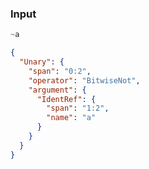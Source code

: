 ### Input
```js
~a
```

```json
{
  "Unary": {
    "span": "0:2",
    "operator": "BitwiseNot",
    "argument": {
      "IdentRef": {
        "span": "1:2",
        "name": "a"
      }
    }
  }
}
```
